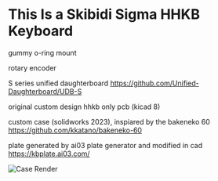 # **This Is a Skibidi Sigma HHKB Keyboard**

gummy o-ring mount

rotary encoder

S series unified daughterboard https://github.com/Unified-Daughterboard/UDB-S

original custom design hhkb only pcb (kicad 8)

custom case (solidworks 2023), inspiared by the bakeneko 60 https://github.com/kkatano/bakeneko-60

plate generated by ai03 plate generator and modified in cad https://kbplate.ai03.com/

![Case Render](HHKB_Rounded1.JPG)
